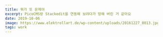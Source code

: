 ```yaml
---
title: 뭐가 또 문제야
excerpt: PicoCMS랑 Stackedit을 연동해 보려다가 망해 버린 거 같아요
date: 2019-10-06
image: https://www.elektrollart.de/wp-content/uploads/20161227_0013.jpg
tags: work
---
```

